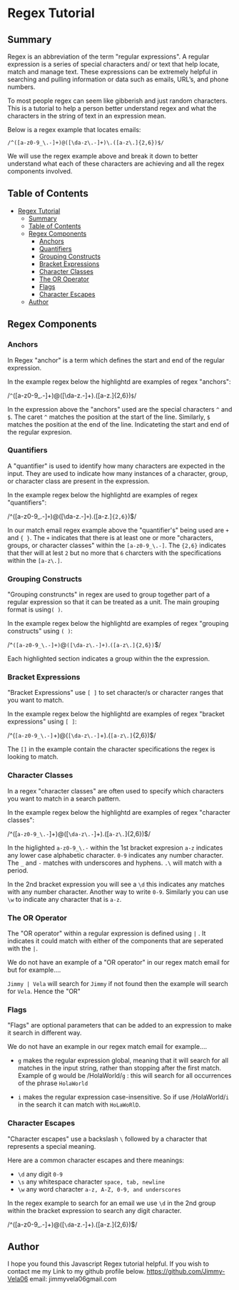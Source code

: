 # Regex Tutorial

## Summary

Regex is an abbreviation of the term "regular expressions". A regular expression is a series of special characters and/ or text that help locate, match and manage text. These expressions can be extremely helpful in searching and pulling information or data such as emails, URL’s, and phone numbers.

To most people regex can seem like gibberish and just random characters. This is a tutorial to help a person better understand regex and what the characters in the string of text in an expression mean.

Below is a regex example that locates emails:

`/^([a-z0-9_\.-]+)@([\da-z\.-]+)\.([a-z\.]{2,6})$/`

We will use the regex example above and break it down to better understand what each of these characters are achieving and all the regex components involved.

## Table of Contents

- [Regex Tutorial](#regex-tutorial)
  - [Summary](#summary)
  - [Table of Contents](#table-of-contents)
  - [Regex Components](#regex-components)
    - [Anchors](#anchors)
    - [Quantifiers](#quantifiers)
    - [Grouping Constructs](#grouping-constructs)
    - [Bracket Expressions](#bracket-expressions)
    - [Character Classes](#character-classes)
    - [The OR Operator](#the-or-operator)
    - [Flags](#flags)
    - [Character Escapes](#character-escapes)
  - [Author](#author)

## Regex Components

### Anchors

In Regex "anchor" is a term which defines the start and end of the regular expression.

In the example regex below the highlightd are examples of regex "anchors":

/`^`([a-z0-9_\.-]+)@([\da-z\.-]+)\.([a-z\.]{2,6})`$`/

In the expression above the "anchors" used are the special characters `^` and `$`. The caret `^` matches the position at the start of the line. Similarly, `$` matches the position at the end of the line. Indicateting the start and end of the regular expresion.

### Quantifiers

A "quantifier" is used to identify how many characters are expected in the input. They are used to indicate how many instances of a character, group, or character class are present in the expression.

In the example regex below the highlightd are examples of regex "quantifiers":

/^([a-z0-9_\.-]`+`)@([\da-z\.-]`+`)\.([a-z\.]`{2,6}`)\$/

In our match email regex example above the "quantifier's" being used are `+` and `{ }`. The `+` indicates that there is at least one or more "characters, groups, or character classes" within the `[a-z0-9_\.-]`. The `{2,6}` indicates that ther will at lest `2` but no more that `6` charcters with the specifications within the `[a-z\.]`.

### Grouping Constructs

"Grouping construncts" in regex are used to group together part of a regular expression so that it can be treated as a unit. The main grouping format is using`( )`.

In the example regex below the highlightd are examples of regex "grouping constructs" using `( )`:

/^`([a-z0-9_\.-]+)`@`([\da-z\.-]+)`\.`([a-z\.]{2,6})`\$/

Each highlighted section indicates a group within the the expression.

### Bracket Expressions

"Bracket Expressions" use `[ ]` to set character/s or character ranges that you want to match.

In the example regex below the highlightd are examples of regex "bracket expressions" using `[ ]`:

/^(`[a-z0-9_\.-]`+)@(`[\da-z\.-]`+)\.(`[a-z\.]`{2,6})\$/

The `[]` in the example contain the character specifications the regex is looking to match.

### Character Classes

In a regex "character classes" are often used to specify which characters you want to match in a search pattern.

In the example regex below the highlightd are examples of regex "character classes":

/^([`a-z0-9_\.-`]+)@([`\da-z\.-`]+)\.([`a-z\.`]{2,6})\$/

In the higlighted `a-z0-9_\.-` within the 1st bracket expresion `a-z` indicates any lower case alphabetic character. `0-9` indicates any number character. The `_` and `-` matches with underscores and hyphens. `.\` will match with a period.

In the 2nd bracket expression you will see a `\d` this indicates any matches with any number character. Another way to write `0-9`. Similarly you can use `\w` to indicate any character that is `a-z`.

### The OR Operator

The "OR operator" within a regular expression is defined using `|` . It indicates it could match with either of the components that are seperated with the `|`.

We do not have an example of a "OR operator" in our regex match email for but for example....

`Jimmy | Vela` will search for `Jimmy` if not found then the example will search for `Vela`. Hence the "OR"

### Flags

"Flags" are optional parameters that can be added to an expression to make it search in different way.

We do not have an example in our regex match email for example....

- `g` makes the regular expression global, meaning that it will search for all matches in the input string, rather than stopping after the first match. Example of g would be /HolaWorld/`g` : this will search for all occurrences of the phrase `HolaWorld`

- `i` makes the regular expression case-insensitive. So if use /HolaWorld/`i` in the search it can match with `HoLaWoRlD`.

### Character Escapes

"Character escapes" use a backslash `\` followed by a character that represents a special meaning.

Here are a common character escapes and there meanings:

- `\d` any digit `0-9`
- `\s` any whitespace character `space, tab, newline`
- `\w` any word character `a-z, A-Z, 0-9, and underscores`

In the regex example to search for an email we use `\d` in the 2nd group within the bracket expression to search any digit character.

/^([a-z0-9_\.-]+)@([`\d`a-z\.-]+)\.([a-z\.]{2,6})\$/

## Author

I hope you found this Javascript Regex tutorial helpful. If you wish to contact me my Link to my github profile below.
https://github.com/Jimmy-Vela06
email: jimmyvela06gmail.com
